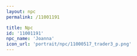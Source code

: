 ```yaml
---
layout: npc
permalink: /11001191

title: Npc
id: '11001191'
npc_name: 'Joanna'
icon_url: 'portrait/npc/11000517_trader3_p.png'
---
```

